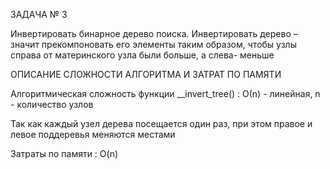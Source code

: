 ЗАДАЧА № 3

Инвертировать бинарное дерево поиска. Инвертировать дерево – значит прекомпоновать
его элементы таким образом, чтобы узлы справа от материнского узла были больше, а слева-
меньше

ОПИСАНИЕ СЛОЖНОСТИ АЛГОРИТМА И ЗАТРАТ ПО ПАМЯТИ

Алгоритмическая сложность функции __invert_tree() : О(n) - линейная, n - количество узлов

Так как каждый узел дерева посещается один раз, при этом правое и левое поддеревья меняются местами

Затраты по памяти : O(n)